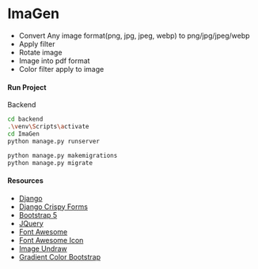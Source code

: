 # ImaGen
- Convert Any image format(png, jpg, jpeg, webp) to png/jpg/jpeg/webp
- Apply filter
- Rotate image
- Image into pdf format
- Color filter apply to image

#### Run Project
Backend
```bash
cd backend
.\venv\Scripts\activate
cd ImaGen
python manage.py runserver

python manage.py makemigrations
python manage.py migrate
```

#### Resources
- [Django](https://www.djangoproject.com/)
- [Django Crispy Forms](https://pypi.org/project/crispy-bootstrap5/)
- [Bootstrap 5](https://getbootstrap.com/docs/5.2/getting-started/introduction/)
- [JQuery](https://cdnjs.com/libraries/jquery)
- [Font Awesome](https://cdnjs.com/libraries/font-awesome)
- [Font Awesome Icon](https://fontawesome.com/search?o=r&m=free&s=solid)
- [Image Undraw](https://undraw.co/search)
- [Gradient Color Bootstrap](https://mdbootstrap.com/docs/b4/jquery/css/gradients/)